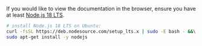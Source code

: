 If you would like to view the documentation in the browser, ensure you have at least [Node.js 18 LTS](https://nodejs.org/en).

```bash
# install Node.js 18 LTS on Ubuntu:
curl -fsSL https://deb.nodesource.com/setup_lts.x | sudo -E bash - &&\
sudo apt-get install -y nodejs
```
